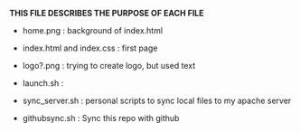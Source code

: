 **THIS FILE DESCRIBES THE PURPOSE OF EACH FILE**
* home.png : background of index.html
* index.html and index.css : first page
* logo?.png : trying to create logo, but used text

* launch.sh : 
* sync_server.sh : personal scripts to sync local files to my apache server
* githubsync.sh : Sync this repo with github

